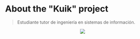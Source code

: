 # About the "Kuik" project

> Estudiante tutor de ingeniería en sistemas de información.

<center><img src="https://i.giphy.com/media/3o7ZeqKET7GEXPiC8U/giphy.webp" width="" height="" /></center>

<!--almacenamiento-segur0-->
